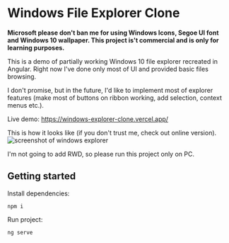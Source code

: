 # Windows File Explorer Clone

**Microsoft please don't ban me for using Windows Icons, Segoe UI font and Windows 10 wallpaper. This project is't commercial and is only for learning purposes.**

This is a demo of partially working Windows 10 file explorer recreated in Angular. Right now I've done only most of UI and provided basic files browsing.

I don't promise, but in the future, I'd like to implement most of explorer features (make most of buttons on ribbon working, add selection, context menus etc.).

Live demo: https://windows-explorer-clone.vercel.app/

This is how it looks like (if you don't trust me, check out online version).
![screenshot of windows explorer](https://user-images.githubusercontent.com/6316812/180638932-0c012a84-b5e6-497a-860f-9c638816f48a.png)

I'm not going to add RWD, so please run this project only on PC.

## Getting started

Install dependencies:

```
npm i
```

Run project:

```
ng serve
```
